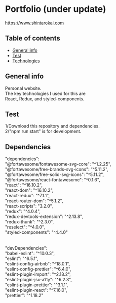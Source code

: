# Portfolio (under update)

https://www.shintarokai.com

## Table of contents

- [General info](#general-info)
- [Test](#test)
- [Technologies](#technologies)

## General info

Personal website. <br>
The key technologies I used for this are <br>
React, Redux, and styled-components.<br>

## Test

1/Download this repository and dependencies.<br>
2/"npm run start" is for development. <br>

## Dependencies

"dependencies": <br>
"@fortawesome/fontawesome-svg-core": "^1.2.25",<br>
"@fortawesome/free-brands-svg-icons": "^5.11.2",<br>
"@fortawesome/free-solid-svg-icons": "^5.11.2",<br>
"@fortawesome/react-fontawesome": "^0.1.6",<br>
"react": "^16.10.2",<br>
"react-dom": "^16.10.2",<br>
"react-redux": "^7.1.1",<br>
"react-router-dom": "^5.1.2",<br>
"react-scripts": "3.2.0",<br>
"redux": "^4.0.4",<br>
"redux-devtools-extension": "^2.13.8",<br>
"redux-thunk": "^2.3.0",<br>
"reselect": "^4.0.0",<br>
"styled-components": "^4.4.0"<br><br><br>
"devDependencies": <br>
"babel-eslint": "^10.0.3",<br>
"eslint": "^6.5.1",<br>
"eslint-config-airbnb": "^18.0.1",<br>
"eslint-config-prettier": "^6.4.0",<br>
"eslint-plugin-import": "^2.18.2",<br>
"eslint-plugin-jsx-a11y": "^6.2.3",<br>
"eslint-plugin-prettier": "^3.1.1",<br>
"eslint-plugin-react": "^7.16.0",<br>
"prettier": "^1.18.2"<br>
